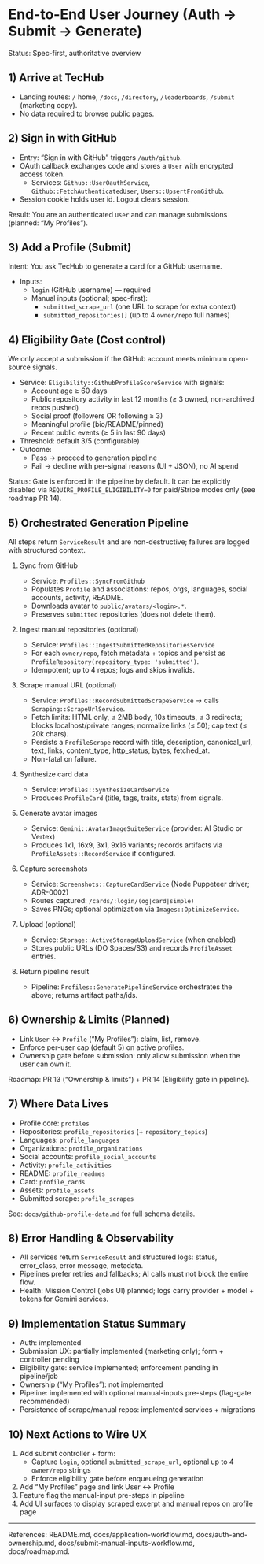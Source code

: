 # End-to-End User Journey (Auth → Submit → Generate)

Status: Spec-first, authoritative overview

## 1) Arrive at TecHub

- Landing routes: `/` home, `/docs`, `/directory`, `/leaderboards`, `/submit` (marketing copy).
- No data required to browse public pages.

## 2) Sign in with GitHub

- Entry: “Sign in with GitHub” triggers `/auth/github`.
- OAuth callback exchanges code and stores a `User` with encrypted access token.
  - Services: `Github::UserOauthService`, `Github::FetchAuthenticatedUser`,
    `Users::UpsertFromGithub`.
- Session cookie holds user id. Logout clears session.

Result: You are an authenticated `User` and can manage submissions (planned: “My Profiles”).

## 3) Add a Profile (Submit)

Intent: You ask TecHub to generate a card for a GitHub username.

- Inputs:
  - `login` (GitHub username) — required
  - Manual inputs (optional; spec-first):
    - `submitted_scrape_url` (one URL to scrape for extra context)
    - `submitted_repositories[]` (up to 4 `owner/repo` full names)

## 4) Eligibility Gate (Cost control)

We only accept a submission if the GitHub account meets minimum open-source signals.

- Service: `Eligibility::GithubProfileScoreService` with signals:
  - Account age ≥ 60 days
  - Public repository activity in last 12 months (≥ 3 owned, non-archived repos pushed)
  - Social proof (followers OR following ≥ 3)
  - Meaningful profile (bio/README/pinned)
  - Recent public events (≥ 5 in last 90 days)
- Threshold: default 3/5 (configurable)
- Outcome:
  - Pass → proceed to generation pipeline
  - Fail → decline with per-signal reasons (UI + JSON), no AI spend

Status: Gate is enforced in the pipeline by default. It can be explicitly disabled via
`REQUIRE_PROFILE_ELIGIBILITY=0` for paid/Stripe modes only (see roadmap PR 14).

## 5) Orchestrated Generation Pipeline

All steps return `ServiceResult` and are non-destructive; failures are logged with structured
context.

1. Sync from GitHub
   - Service: `Profiles::SyncFromGithub`
   - Populates `Profile` and associations: repos, orgs, languages, social accounts, activity,
     README.
   - Downloads avatar to `public/avatars/<login>.*`.
   - Preserves `submitted` repositories (does not delete them).

2. Ingest manual repositories (optional)
   - Service: `Profiles::IngestSubmittedRepositoriesService`
   - For each `owner/repo`, fetch metadata + topics and persist as
     `ProfileRepository(repository_type: 'submitted')`.
   - Idempotent; up to 4 repos; logs and skips invalids.

3. Scrape manual URL (optional)
   - Service: `Profiles::RecordSubmittedScrapeService` → calls `Scraping::ScrapeUrlService`.
   - Fetch limits: HTML only, ≤ 2MB body, 10s timeouts, ≤ 3 redirects; blocks localhost/private
     ranges; normalize links (≤ 50); cap text (≤ 20k chars).
   - Persists a `ProfileScrape` record with title, description, canonical_url, text, links,
     content_type, http_status, bytes, fetched_at.
   - Non-fatal on failure.

4. Synthesize card data
   - Service: `Profiles::SynthesizeCardService`
   - Produces `ProfileCard` (title, tags, traits, stats) from signals.

5. Generate avatar images
   - Service: `Gemini::AvatarImageSuiteService` (provider: AI Studio or Vertex)
   - Produces 1x1, 16x9, 3x1, 9x16 variants; records artifacts via `ProfileAssets::RecordService` if
     configured.

6. Capture screenshots
   - Service: `Screenshots::CaptureCardService` (Node Puppeteer driver; ADR-0002)
   - Routes captured: `/cards/:login/(og|card|simple)`
   - Saves PNGs; optional optimization via `Images::OptimizeService`.

7. Upload (optional)
   - Service: `Storage::ActiveStorageUploadService` (when enabled)
   - Stores public URLs (DO Spaces/S3) and records `ProfileAsset` entries.

8. Return pipeline result
   - Pipeline: `Profiles::GeneratePipelineService` orchestrates the above; returns artifact
     paths/ids.

## 6) Ownership & Limits (Planned)

- Link `User` ↔ `Profile` (“My Profiles”): claim, list, remove.
- Enforce per-user cap (default 5) on active profiles.
- Ownership gate before submission: only allow submission when the user can own it.

Roadmap: PR 13 (“Ownership & limits”) + PR 14 (Eligibility gate in pipeline).

## 7) Where Data Lives

- Profile core: `profiles`
- Repositories: `profile_repositories` (+ `repository_topics`)
- Languages: `profile_languages`
- Organizations: `profile_organizations`
- Social accounts: `profile_social_accounts`
- Activity: `profile_activities`
- README: `profile_readmes`
- Card: `profile_cards`
- Assets: `profile_assets`
- Submitted scrape: `profile_scrapes`

See: `docs/github-profile-data.md` for full schema details.

## 8) Error Handling & Observability

- All services return `ServiceResult` and structured logs: status, error_class, error message,
  metadata.
- Pipelines prefer retries and fallbacks; AI calls must not block the entire flow.
- Health: Mission Control (jobs UI) planned; logs carry provider + model + tokens for Gemini
  services.

## 9) Implementation Status Summary

- Auth: implemented
- Submission UX: partially implemented (marketing only); form + controller pending
- Eligibility gate: service implemented; enforcement pending in pipeline/job
- Ownership (“My Profiles”): not implemented
- Pipeline: implemented with optional manual-inputs pre-steps (flag-gate recommended)
- Persistence of scrape/manual repos: implemented services + migrations

## 10) Next Actions to Wire UX

1. Add submit controller + form:
   - Capture `login`, optional `submitted_scrape_url`, optional up to 4 `owner/repo` strings
   - Enforce eligibility gate before enqueueing generation
2. Add “My Profiles” page and link User ↔ Profile
3. Feature flag the manual-input pre-steps in pipeline
4. Add UI surfaces to display scraped excerpt and manual repos on profile page

---

References: README.md, docs/application-workflow.md, docs/auth-and-ownership.md,
docs/submit-manual-inputs-workflow.md, docs/roadmap.md.
